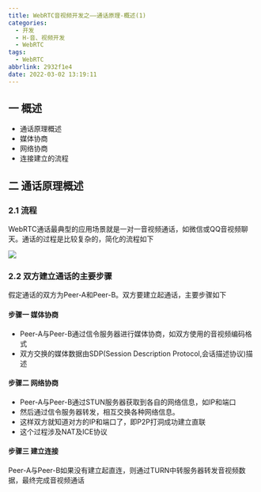 ```yaml
---
title: WebRTC音视频开发之——通话原理-概述(1)
categories:
  - 开发
  - H-音、视频开发
  - WebRTC
tags:
  - WebRTC
abbrlink: 2932f1e4
date: 2022-03-02 13:19:11
---
```

## 一 概述

* 通话原理概述
* 媒体协商
* 网络协商
* 连接建立的流程

<!--more-->

## 二 通话原理概述

### 2.1 流程

WebRTC通话最典型的应用场景就是一对一音视频通话，如微信或QQ音视频聊天。通话的过程是比较复杂的，简化的流程如下

![][1]

### 2.2 双方建立通话的主要步骤

假定通话的双方为Peer-A和Peer-B。双方要建立起通话，主要步骤如下

#### 步骤一 媒体协商

* Peer-A与Peer-B通过信令服务器进行媒体协商，如双方使用的音视频编码格式
* 双方交换的媒体数据由SDP(Session Description Protocol,会话描述协议)描述

#### 步骤二 网络协商

* Peer-A与Peer-B通过STUN服务器获取到各自的网络信息，如IP和端口
* 然后通过信令服务器转发，相互交换各种网络信息。
* 这样双方就知道对方的IP和端口了，即P2P打洞成功建立直联
* 这个过程涉及NAT及ICE协议

#### 步骤三 建立连接

Peer-A与Peer-B如果没有建立起直连，则通过TURN中转服务器转发音视频数据，最终完成音视频通话



[1]:https://cdn.staticaly.com/gh/PGzxc/CDN/master/blog-webrtc/webrtc-02-peer-communite-progress.png
